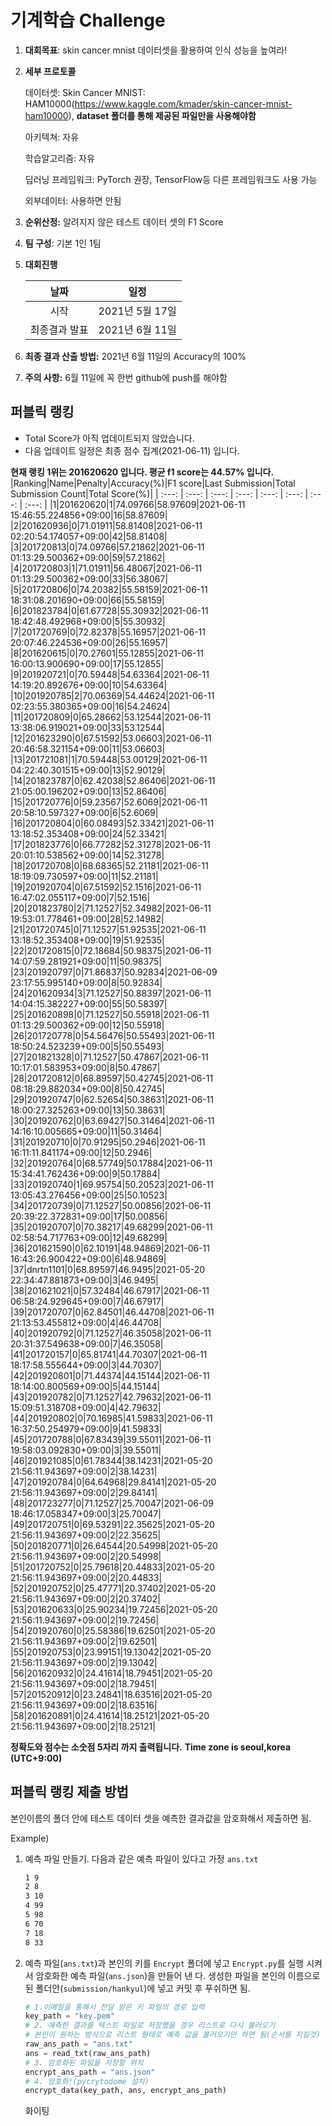 # **기계학습 Challenge**
1. **대회목표**: skin cancer mnist 데이터셋을 활용하여 인식 성능을 높여라!

2. **세부 프로토콜**

   데이터셋: Skin Cancer MNIST: HAM10000(https://www.kaggle.com/kmader/skin-cancer-mnist-ham10000), 
           **dataset 폴더를 통해 제공된 파일만을 사용해야함**

   아키텍쳐: 자유

   학습알고리즘: 자유

   딥러닝 프레임워크: PyTorch 권장, TensorFlow등 다른 프레임워크도 사용 가능

   외부데이터: 사용하면 안됨

3. **순위산정:** 알려지지 않은 테스트 데이터 셋의 F1 Score

4. **팀 구성**: 기본 1인 1팀

5. **대회진행**

   |     날짜      |      일정       |
   | :-----------: | :-------------: |
   |     시작      | 2021년 5월 17일 |
   | 최종결과 발표 | 2021년 6월 11일  |

6. **최종 결과 산출 방법:** 2021년 6월 11일의 Accuracy의 100%

7. **주의 사항:** 6월 11일에 꼭 한번 github에 push를 해야함


## 퍼블릭 랭킹

  
- Total Score가 아직 업데이트되지 않았습니다. 
 - 다음 업데이트 일정은 최종 점수 집계(2021-06-11) 입니다.
  
**현재 랭킹 1위는 201620620 입니다. 평균 f1 score는 44.57% 입니다.**
|Ranking|Name|Penalty|Accuracy(%)|F1 score|Last Submission|Total Submission Count|Total Score(%)|
| :---: | :---: | :---: | :---: | :---: | :---: | :---: | :---: |
|1|201620620|1|74.09766|58.97609|2021-06-11 15:46:55.224856+09:00|16|58.87609|
|2|201620936|0|71.01911|58.81408|2021-06-11 02:20:54.174057+09:00|42|58.81408|
|3|201720813|0|74.09766|57.21862|2021-06-11 01:13:29.500362+09:00|59|57.21862|
|4|201720803|1|71.01911|56.48067|2021-06-11 01:13:29.500362+09:00|33|56.38067|
|5|201720806|0|74.20382|55.58159|2021-06-11 18:31:08.201690+09:00|66|55.58159|
|6|201823784|0|61.67728|55.30932|2021-06-11 18:42:48.492968+09:00|5|55.30932|
|7|201720769|0|72.82378|55.16957|2021-06-11 20:07:46.224536+09:00|26|55.16957|
|8|201620615|0|70.27601|55.12855|2021-06-11 16:00:13.900690+09:00|17|55.12855|
|9|201920721|0|70.59448|54.63364|2021-06-11 14:19:20.892676+09:00|10|54.63364|
|10|201920785|2|70.06369|54.44624|2021-06-11 02:23:55.380365+09:00|16|54.24624|
|11|201720809|0|65.28662|53.12544|2021-06-11 13:38:06.919021+09:00|33|53.12544|
|12|201623290|0|67.51592|53.06603|2021-06-11 20:46:58.321154+09:00|11|53.06603|
|13|201721081|1|70.59448|53.00129|2021-06-11 04:22:40.301515+09:00|13|52.90129|
|14|201823787|0|62.42038|52.86406|2021-06-11 21:05:00.196202+09:00|13|52.86406|
|15|201720776|0|59.23567|52.6069|2021-06-11 20:58:10.597327+09:00|6|52.6069|
|16|201720804|0|60.08493|52.33421|2021-06-11 13:18:52.353408+09:00|24|52.33421|
|17|201823776|0|66.77282|52.31278|2021-06-11 20:01:10.538562+09:00|14|52.31278|
|18|201720708|0|68.68365|52.21181|2021-06-11 18:19:09.730597+09:00|11|52.21181|
|19|201920704|0|67.51592|52.1516|2021-06-11 16:47:02.055117+09:00|7|52.1516|
|20|201823780|2|71.12527|52.34982|2021-06-11 19:53:01.778461+09:00|28|52.14982|
|21|201720745|0|71.12527|51.92535|2021-06-11 13:18:52.353408+09:00|19|51.92535|
|22|201720815|0|72.18684|50.98375|2021-06-11 14:07:59.281921+09:00|11|50.98375|
|23|201920797|0|71.86837|50.92834|2021-06-09 23:17:55.995140+09:00|8|50.92834|
|24|201620934|3|71.12527|50.88397|2021-06-11 14:04:15.382227+09:00|55|50.58397|
|25|201620898|0|71.12527|50.55918|2021-06-11 01:13:29.500362+09:00|12|50.55918|
|26|201720778|0|54.56476|50.55493|2021-06-11 18:50:24.523239+09:00|5|50.55493|
|27|201821328|0|71.12527|50.47867|2021-06-11 10:17:01.583953+09:00|8|50.47867|
|28|201720812|0|68.89597|50.42745|2021-06-11 08:18:29.882034+09:00|8|50.42745|
|29|201920747|0|62.52654|50.38631|2021-06-11 18:00:27.325263+09:00|13|50.38631|
|30|201920762|0|63.69427|50.31464|2021-06-11 14:16:10.005665+09:00|11|50.31464|
|31|201920710|0|70.91295|50.2946|2021-06-11 16:11:11.841174+09:00|12|50.2946|
|32|201920764|0|68.57749|50.17884|2021-06-11 15:34:41.762436+09:00|9|50.17884|
|33|201920740|1|69.95754|50.20523|2021-06-11 13:05:43.276456+09:00|25|50.10523|
|34|201720739|0|71.12527|50.00856|2021-06-11 20:39:22.372831+09:00|17|50.00856|
|35|201920707|0|70.38217|49.68299|2021-06-11 02:58:54.717763+09:00|12|49.68299|
|36|201621590|0|62.10191|48.94869|2021-06-11 16:43:26.900422+09:00|6|48.94869|
|37|dnrtn1101|0|68.89597|46.9495|2021-05-20 22:34:47.881873+09:00|3|46.9495|
|38|201621021|0|57.32484|46.67917|2021-06-11 06:58:24.929645+09:00|7|46.67917|
|39|201720707|0|62.84501|46.44708|2021-06-11 21:13:53.455812+09:00|4|46.44708|
|40|201920792|0|71.12527|46.35058|2021-06-11 20:31:37.549638+09:00|7|46.35058|
|41|201720157|0|65.81741|44.70307|2021-06-11 18:17:58.555644+09:00|3|44.70307|
|42|201920801|0|71.44374|44.15144|2021-06-11 18:14:00.800569+09:00|5|44.15144|
|43|201920782|0|71.12527|42.79632|2021-06-11 15:09:51.318708+09:00|4|42.79632|
|44|201920802|0|70.16985|41.59833|2021-06-11 16:37:50.254979+09:00|9|41.59833|
|45|201720788|0|67.83439|39.55011|2021-06-11 19:58:03.092830+09:00|3|39.55011|
|46|201921085|0|61.78344|38.14231|2021-05-20 21:56:11.943697+09:00|2|38.14231|
|47|201920784|0|64.64968|29.84141|2021-05-20 21:56:11.943697+09:00|2|29.84141|
|48|201723277|0|71.12527|25.70047|2021-06-09 18:46:17.058347+09:00|3|25.70047|
|49|201720751|0|69.53291|22.35625|2021-05-20 21:56:11.943697+09:00|2|22.35625|
|50|201820771|0|26.64544|20.54998|2021-05-20 21:56:11.943697+09:00|2|20.54998|
|51|201720752|0|25.79618|20.44833|2021-05-20 21:56:11.943697+09:00|2|20.44833|
|52|201920752|0|25.47771|20.37402|2021-05-20 21:56:11.943697+09:00|2|20.37402|
|53|201620633|0|25.90234|19.72456|2021-05-20 21:56:11.943697+09:00|2|19.72456|
|54|201920760|0|25.58386|19.62501|2021-05-20 21:56:11.943697+09:00|2|19.62501|
|55|201920753|0|23.99151|19.13042|2021-05-20 21:56:11.943697+09:00|2|19.13042|
|56|201620932|0|24.41614|18.79451|2021-05-20 21:56:11.943697+09:00|2|18.79451|
|57|201520912|0|23.24841|18.63516|2021-05-20 21:56:11.943697+09:00|2|18.63516|
|58|201620891|0|24.41614|18.25121|2021-05-20 21:56:11.943697+09:00|2|18.25121|


**정확도와 점수는 소숫점 5자리 까지 출력됩니다.**
**Time zone is seoul,korea (UTC+9:00)**
## 퍼블릭 랭킹 제출 방법

본인이름의 폴더 안에 테스트 데이터 셋을 예측한 결과값을 암호화해서 제출하면 됨.

Example) 

1. 예측 파일 만들기. 다음과 같은 예측 파일이 있다고 가정 `ans.txt`

   ```tex
   1 9
   2 8
   3 10
   4 99
   5 98
   6 70
   7 18
   8 33
   ```

2. 예측 파일(`ans.txt`)과 본인의 키를 `Encrypt` 폴더에 넣고 `Encrypt.py`를 실행 시켜서 암호화한 예측 파일(`ans.json`)을 만들어 낸 다. 생성한 파일을 본인의 이름으로 된 폴더안(`submission/hankyul`)에 넣고 커밋 후 푸쉬하면 됨.

   ```python
   # 1.이메일을 통해서 전달 받은 키 파일의 경로 입력
   key_path = "key.pem"
   # 2. 예측한 결과를 텍스트 파일로 저장했을 경우 리스트로 다시 불러오기
   # 본인이 원하는 방식으로 리스트 형태로 예측 값을 불러오기만 하면 됨(순서를 지킬것)
   raw_ans_path = "ans.txt"
   ans = read_txt(raw_ans_path)
   # 3. 암호화된 파일을 저장할 위치
   encrypt_ans_path = "ans.json"
   # 4. 암호화!(pycrytodome 설치)
   encrypt_data(key_path, ans, encrypt_ans_path)
   ```



   화이팅




